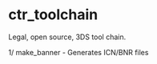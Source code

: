 ctr_toolchain
=============

Legal, open source, 3DS tool chain.

1/ make_banner - Generates ICN/BNR files